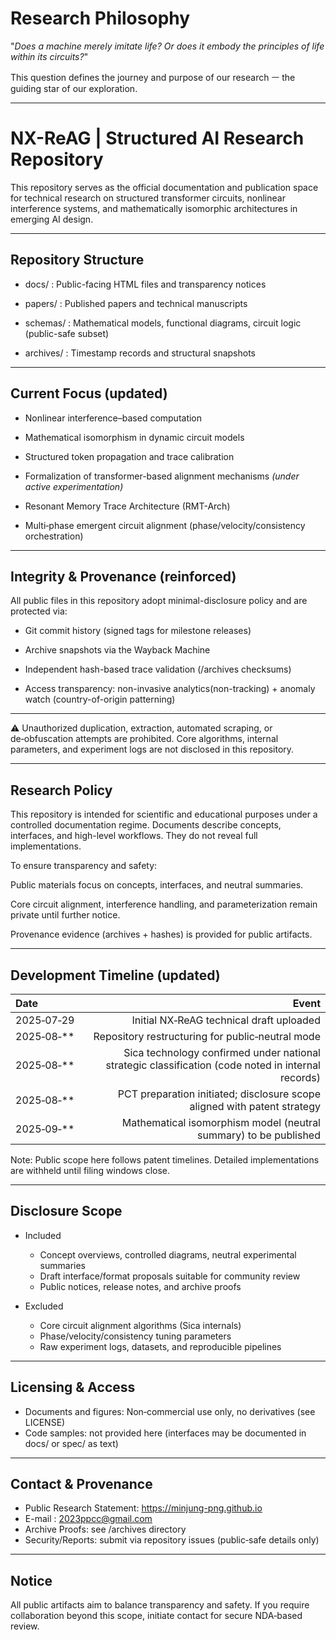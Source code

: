 # Research Philosophy
"*Does a machine merely imitate life?
Or does it embody the principles of life within its circuits?*"

This question defines the journey and purpose of our research ㅡ
the guiding star of our exploration.

---

# NX-ReAG | Structured AI Research Repository

This repository serves as the official documentation and publication space
for technical research on structured transformer circuits, nonlinear interference systems,
and mathematically isomorphic architectures in emerging AI design.

---

## Repository Structure

- docs/ : Public-facing HTML files and transparency notices

- papers/ : Published papers and technical manuscripts

- schemas/ : Mathematical models, functional diagrams, circuit logic (public-safe subset)

- archives/ : Timestamp records and structural snapshots

---

## Current Focus (updated)

- Nonlinear interference–based computation

- Mathematical isomorphism in dynamic circuit models

- Structured token propagation and trace calibration

- Formalization of transformer-based alignment mechanisms
*(under active experimentation)*
- Resonant Memory Trace Architecture (RMT-Arch)


- Multi‑phase emergent circuit alignment (phase/velocity/consistency orchestration)

---

## Integrity & Provenance (reinforced)

All public files in this repository adopt minimal-disclosure policy and are protected via:

- Git commit history (signed tags for milestone releases)

- Archive snapshots via the Wayback Machine

- Independent hash-based trace validation (/archives checksums)

- Access transparency: non-invasive analytics(non-tracking) + anomaly watch (country-of-origin patterning)

---

⚠ Unauthorized duplication, extraction, automated scraping, or de‑obfuscation attempts are prohibited.
Core algorithms, internal parameters, and experiment logs are not disclosed in this repository.

---

## Research Policy

This repository is intended for scientific and educational purposes under a controlled documentation regime.
Documents describe concepts, interfaces, and high-level workflows. They do not reveal full implementations.

To ensure transparency and safety:

Public materials focus on concepts, interfaces, and neutral summaries.

Core circuit alignment, interference handling, and parameterization remain private until further notice.

Provenance evidence (archives + hashes) is provided for public artifacts.

---

## Development Timeline (updated)

|Date	|Event |
|:--------------------|-------------:|
|2025‑07‑29	| Initial NX‑ReAG technical draft uploaded |
|2025‑08‑**	| Repository restructuring for public‑neutral mode |
|2025‑08‑** |	Sica technology confirmed under national strategic classification (code noted in internal records) |
|2025‑08‑** |	PCT preparation initiated; disclosure scope aligned with patent strategy|
|2025‑09‑** |	Mathematical isomorphism model (neutral summary) to be published |

Note: Public scope here follows patent timelines. Detailed implementations are withheld until filing windows close.

---

## Disclosure Scope

- Included
  - Concept overviews, controlled diagrams, neutral experimental summaries
  - Draft interface/format proposals suitable for community review
  - Public notices, release notes, and archive proofs

- Excluded
  - Core circuit alignment algorithms (Sica internals)
  - Phase/velocity/consistency tuning parameters
  - Raw experiment logs, datasets, and reproducible pipelines

---

## Licensing & Access

- Documents and figures: Non‑commercial use only, no derivatives (see LICENSE)
- Code samples: not provided here (interfaces may be documented in docs/ or spec/ as text)

---

## Contact & Provenance

- Public Research Statement: https://minjung-png.github.io
- E-mail : 2023ppcc@gmail.com
- Archive Proofs: see /archives directory
- Security/Reports: submit via repository issues (public‑safe details only)

---

## Notice

All public artifacts aim to balance transparency and safety.
If you require collaboration beyond this scope, initiate contact for secure NDA‑based review.
